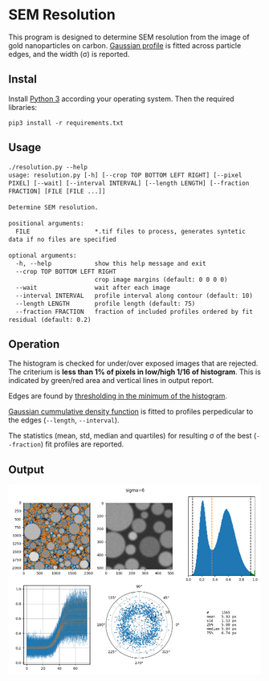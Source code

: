 # SEM Resolution

This program is designed to determine SEM resolution from the image of gold nanoparticles on carbon.
[Gaussian profile](https://en.wikipedia.org/wiki/Normal_distribution) is fitted across particle edges, and the width (&sigma;) is reported.


## Instal

Install [Python 3](https://www.python.org/downloads/) according your operating system. 
Then the required libraries:


```
pip3 install -r requirements.txt 
```

## Usage

```
./resolution.py --help
usage: resolution.py [-h] [--crop TOP BOTTOM LEFT RIGHT] [--pixel PIXEL] [--wait] [--interval INTERVAL] [--length LENGTH] [--fraction FRACTION] [FILE [FILE ...]]

Determine SEM resolution.

positional arguments:
  FILE                  *.tif files to process, generates syntetic data if no files are specified

optional arguments:
  -h, --help            show this help message and exit
  --crop TOP BOTTOM LEFT RIGHT
                        crop image margins (default: 0 0 0 0)
  --wait                wait after each image
  --interval INTERVAL   profile interval along contour (default: 10)
  --length LENGTH       profile length (default: 75)
  --fraction FRACTION   fraction of included profiles ordered by fit residual (default: 0.2)
```

## Operation

The histogram is checked for under/over exposed images that are rejected.
The criterium is **less than 1% of pixels in low/high 1/16 of histogram**. This is
indicated by green/red area and vertical lines in output report.

Edges are found by [thresholding in the minimum of the histogram](https://scikit-image.org/docs/stable/api/skimage.filters.html#skimage.filters.threshold_minimum).

[Gaussian cummulative density function](https://docs.scipy.org/doc/scipy/reference/generated/scipy.special.ndtr.html)
is fitted to profiles perpedicular to the edges (`--length`, `--interval`).

The statistics (mean, std, median and quartiles) for resulting &sigma; of the best (`--fraction`) fit profiles are reported.


## Output

![Example output](output.png)
